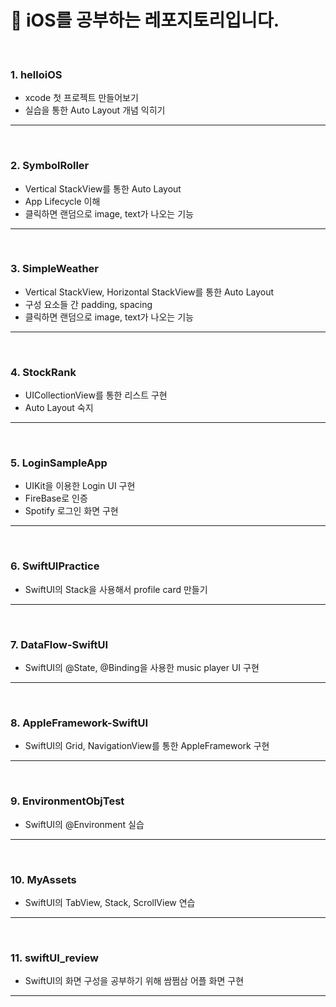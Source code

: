 # 🍎 iOS를 공부하는 레포지토리입니다.

<br>

### 1. helloiOS

- xcode 첫 프로젝트 만들어보기
- 실습을 통한 Auto Layout 개념 익히기

---

<br>

### 2. SymbolRoller

- Vertical StackView를 통한 Auto Layout
- App Lifecycle 이해
- 클릭하면 랜덤으로 image, text가 나오는 기능

---

<br>

### 3. SimpleWeather

- Vertical StackView, Horizontal StackView를 통한 Auto Layout
- 구성 요소들 간 padding, spacing
- 클릭하면 랜덤으로 image, text가 나오는 기능

---

<br>

### 4. StockRank

- UICollectionView를 통한 리스트 구현
- Auto Layout 숙지

---

<br>

### 5. LoginSampleApp

- UIKit을 이용한 Login UI 구현
- FireBase로 인증
- Spotify 로그인 화면 구현

---

<br>

### 6. SwiftUIPractice

- SwiftUI의 Stack을 사용해서 profile card 만들기

---

<br>

### 7. DataFlow-SwiftUI

- SwiftUI의 @State, @Binding을 사용한 music player UI 구현

---

<br>

### 8. AppleFramework-SwiftUI

- SwiftUI의 Grid, NavigationView를 통한 AppleFramework 구현

---

<br>

### 9. EnvironmentObjTest

- SwiftUI의 @Environment 실습

---

<br>

### 10. MyAssets

- SwiftUI의 TabView, Stack, ScrollView 연습

---

<br>

### 11. swiftUI_review

- SwiftUI의 화면 구성을 공부하기 위해 쌈쩜삼 어플 화면 구현

---
